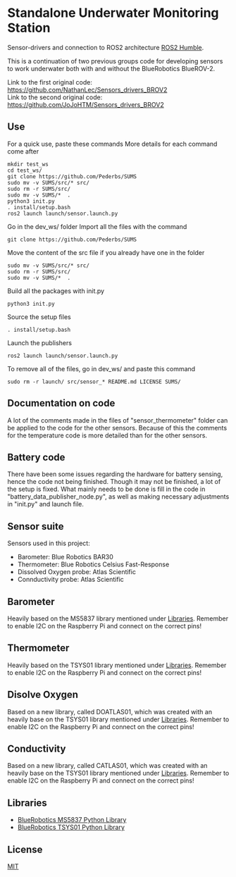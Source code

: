 # Standalone Underwater Monitoring Station

Sensor-drivers and connection to ROS2 architecture [ROS2 Humble](https://docs.ros.org/en/ros2_documentation/humble/index.html).


This is a continuation of two previous groups code for developing sensors to work underwater both with and without the BlueRobotics BlueROV-2.

Link to the first original code: https://github.com/NathanLec/Sensors_drivers_BROV2 \
Link to the second original code: https://github.com/JoJoHTM/Sensors_drivers_BROV2

## Use

For a quick use, paste these commands
More details for each command come after

	mkdir test_ws
	cd test_ws/
	git clone https://github.com/Pederbs/SUMS
	sudo mv -v SUMS/src/* src/
	sudo rm -r SUMS/src/
	sudo mv -v SUMS/*  .
	python3 init.py
	. install/setup.bash
	ros2 launch launch/sensor.launch.py

Go in the dev_ws/ folder
Import all the files with the command

	git clone https://github.com/Pederbs/SUMS

Move the content of the src file if you already have one in the folder

	sudo mv -v SUMS/src/* src/
	sudo rm -r SUMS/src/
	sudo mv -v SUMS/*  .

Build all the packages with init.py

	python3 init.py
	
Source the setup files

	. install/setup.bash
	
Launch the publishers

	ros2 launch launch/sensor.launch.py



To remove all of the files, go in dev_ws/ and paste this command

	sudo rm -r launch/ src/sensor_* README.md LICENSE SUMS/
	
## Documentation on code

A lot of the comments made in the files of "sensor_thermometer" folder can be applied to the 
code for the other sensors. Because of this the comments for the temperature code is more
detailed than for the other sensors.

## Battery code

There have been some issues regarding the hardware for battery sensing, hence the code not 
being finished. Though it may not be finished, a lot of the setup is fixed. 
What mainly needs to be done is fill in the code in "battery_data_publisher_node.py", as
well as making necessary adjustments in "init.py" and launch file. 

## Sensor suite

Sensors used in this project:

* Barometer: Blue Robotics BAR30
* Thermometer: Blue Robotics Celsius Fast-Response
* Dissolved Oxygen probe: Atlas Scientific
* Connductivity probe: Atlas Scientific

## Barometer

Heavily based on the MS5837 library mentioned under [Libraries](#libraries).
Remember to enable I2C on the Raspberry Pi and connect on the correct pins!

## Thermometer

Heavily based on the TSYS01 library mentioned under [Libraries](#libraries).
Remember to enable I2C on the Raspberry Pi and connect on the correct pins!

## Disolve Oxygen

Based on a new library, called DOATLAS01, which was created with an heavily base on the TSYS01 library mentioned under [Libraries](#libraries).
Remember to enable I2C on the Raspberry Pi and connect on the correct pins!

## Conductivity

Based on a new library, called CATLAS01, which was created with an heavily base on the TSYS01 library mentioned under [Libraries](#libraries).
Remember to enable I2C on the Raspberry Pi and connect on the correct pins!

## Libraries

* [BlueRobotics MS5837 Python Library](https://github.com/bluerobotics/ms5837-python)
* [BlueRobotics TSYS01 Python Library](https://github.com/bluerobotics/tsys01-python)

## License
[MIT](https://choosealicense.com/licenses/mit/)
